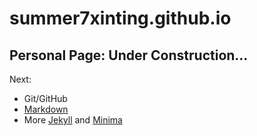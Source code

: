 # summer7xinting.github.io
## Personal Page: Under Construction...

Next: 
* Git/GitHub
* [Markdown](https://gist.github.com/roachhd/779fa77e9b90fe945b0c)
* More [Jekyll](https://jekyllrb.com/docs/) and [Minima](https://github.com/jekyll/minima)